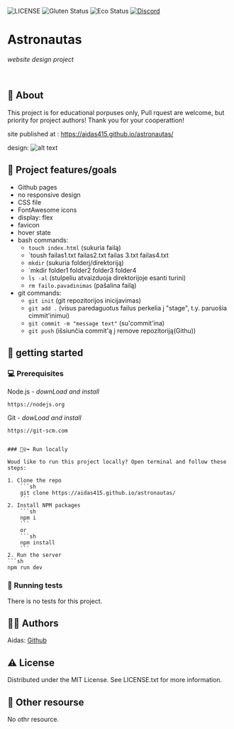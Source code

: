 ![LICENSE](https://img.shields.io/badge/license-MIT-blue.svg?style=flat-square)
![Gluten Status](https://img.shields.io/badge/Gluten-Free-green.svg)
![Eco Status](https://img.shields.io/badge/ECO-Friendly-green.svg)
[![Discord](https://discord.com/api/guilds/571393319201144843/widget.png)](https://discord.gg/dRwW4rw)

# Astronautas

_website design project_

<br>

## 🌟 About

This project is for educational porpuses only, Pull rquest are welcome, but priority for project authors! Thank you for your cooperattion!

site published at :  https://aidas415.github.io/astronautas/

design: ![alt text](./original-design.png)

## 🎯 Project features/goals

-   Github pages
-   no responsive design
-   CSS file
-   FontAwesome icons
-   display: flex
-   favicon
-   hover state
-   bash commands:
    -   `touch index.html` (sukuria failą)
    -   `toush failas1.txt failas2.txt failas 3.txt failas4.txt
    -   `mkdir` (sukuria folderį/direktoriją)
    -   `mkdir folder1 folder2 folder3 folder4
    -   `ls -al` (stulpeliu atvaizduoja direktorijoje esanti turini)
    -   `rm failo.pavadinimas` (pašalina failą)
-   git commands:
    -   `git init` (git repozitorijos inicijavimas)
    -   `git add .` (visus paredaguotus failus perkelia į "stage", t.y. paruošia cimmit'inimui)
    -   `git commit -m "message text"` (su'commit'ina)
    -   `git push` (išsiunčia commit'ą į remove repozitoriją(Githu))


## 🎒 getting started

### 💻 Prerequisites

Node.js - _downLoad and install_

```
https://nodejs.org
```

Git - _dowLoad and install_

```
https://git-scm.com


### 🏃‍♀️‍➡️ Run locally

Woud like to run this project locally? Open terminal and follow these steps:

1. Clone the repo
    ```sh
    git clone https://aidas415.github.io/astronautas/
    ```
2. Install NPM packages
    ```sh
    npm i
    ```
    or
    ```sh
    npm install
    ```
2. Run the server
```sh
npm run dev
```

### 🧪 Running tests

There is no tests for this project.

## 👨‍💻 Authors

Aidas: [Github](https://github.com/Aidas415)

## ⚠️ License

Distributed under the MIT License. See LICENSE.txt for more information.

## 🔗 Other resourse

No othr resource.
